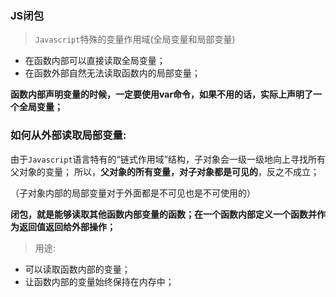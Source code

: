 ### JS闭包
>`Javascript`特殊的变量作用域(全局变量和局部变量)
+ 在函数内部可以直接读取全局变量；
+ 在函数外部自然无法读取函数内的局部变量；

**函数内部声明变量的时候，一定要使用var命令，如果不用的话，实际上声明了一个全局变量；**

### 如何从外部读取局部变量:

由于`Javascript`语言特有的“链式作用域”结构，子对象会一级一级地向上寻找所有父对象的变量；
所以，**父对象的所有变量，对子对象都是可见的**，反之不成立；

（子对象内部的局部变量对于外面都是不可见也是不可使用的）


**闭包，就是能够读取其他函数内部变量的函数；在一个函数内部定义一个函数并作为返回值返回给外部操作；**

>用途:
+ 可以读取函数内部的变量；
+ 让函数内部的变量始终保持在内存中；
